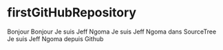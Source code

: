# firstGitHubRepository
Bonjour
Bonjour
Je suis Jeff Ngoma
Je suis Jeff Ngoma dans SourceTree
Je suis Jeff Ngoma depuis Github
